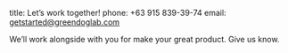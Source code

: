 title: Let’s work together!
phone: +63 915 839-39-74
email: getstarted@greendoglab.com

We’ll work alongside with you for make your great product. Give us know.
